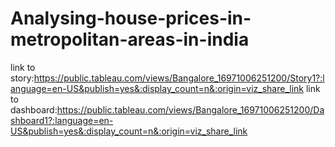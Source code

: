 # Analysing-house-prices-in-metropolitan-areas-in-india
link to story:https://public.tableau.com/views/Bangalore_16971006251200/Story1?:language=en-US&publish=yes&:display_count=n&:origin=viz_share_link
link to dashboard:https://public.tableau.com/views/Bangalore_16971006251200/Dashboard1?:language=en-US&publish=yes&:display_count=n&:origin=viz_share_link
